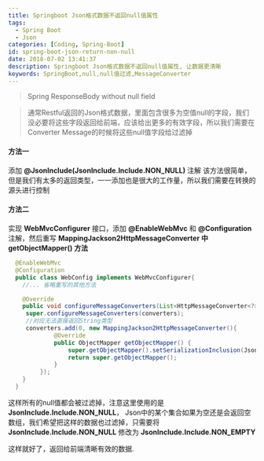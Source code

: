 ```yaml
---
title: Springboot Json格式数据不返回null值属性
tags:
  - Spring Boot
  - Json
categories: [Coding, Spring-Boot]
id: spring-boot-json-return-non-null
date: 2018-07-02 13:41:37
description: Springboot Json格式数据不返回null值属性, 让数据更清晰
keywords: SpringBoot,null,null值过滤,MessageConverter
---
```


<blockquote class="blockquote-center">Spring ResponseBody without null field</blockquote>

> 通常Restful返回的Json格式数据，里面包含很多为空值null的字段，我们没必要将这些字段返回给前端，应该给出更多的有效字段，所以我们需要在Converter Message的时候将这些null值字段给过滤掉

#### 方法一
添加 **@JsonInclude(JsonInclude.Include.NON_NULL)** 注解
该方法很简单，但是我们有太多的返回类型，一一添加也是很大的工作量，所以我们需要在转换的源头进行控制

<!-- more -->


#### 方法二
实现 **WebMvcConfigurer** 接口，添加 **@EnableWebMvc** 和 **@Configuration** 注解，然后重写 **MappingJackson2HttpMessageConverter 中 getObjectMapper() 方法**

```java
  @EnableWebMvc
  @Configuration
  public class WebConfig implements WebMvcConfigurer{
    //... 省略重写的其他方法

    @Override
    public void configureMessageConverters(List<HttpMessageConverter<?>> converters) {
     super.configureMessageConverters(converters);
     //对应无法直接返回String类型
     converters.add(0, new MappingJackson2HttpMessageConverter(){
             @Override
             public ObjectMapper getObjectMapper() {
                 super.getObjectMapper().setSerializationInclusion(JsonInclude.Include.NON_NULL);
                 return super.getObjectMapper();
             }
         });
    }
  }


```
这样所有的null值都会被过滤掉，注意这里使用的是 **JsonInclude.Include.NON_NULL**， Json中的某个集合如果为空还是会返回空数组，我们希望把这样的数据也过滤掉，只需要将**JsonInclude.Include.NON_NULL** 修改为 **JsonInclude.Include.NON_EMPTY**

这样就好了，返回给前端清晰有效的数据.
